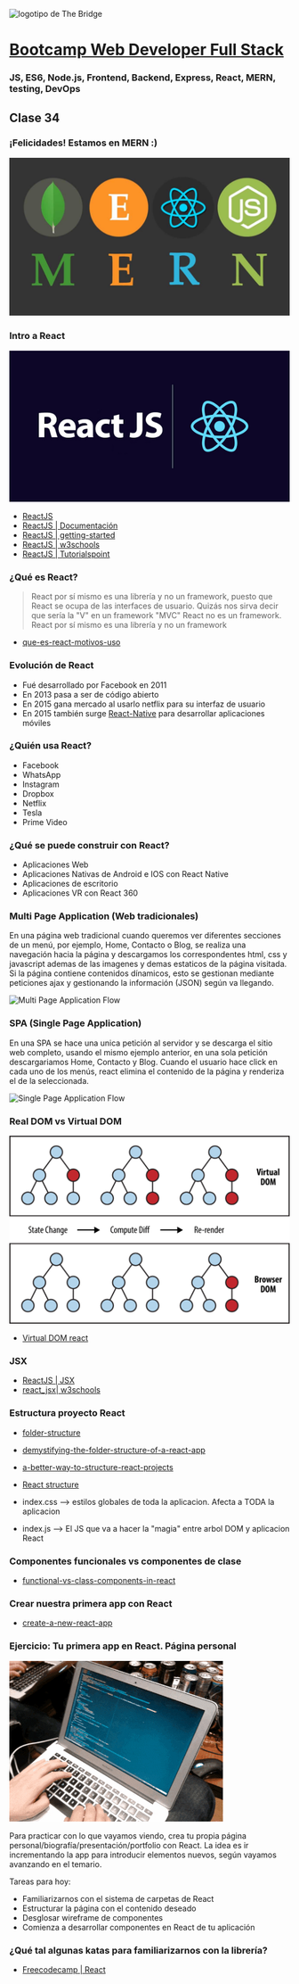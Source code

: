 ![logotipo de The Bridge](https://user-images.githubusercontent.com/27650532/77754601-e8365180-702b-11ea-8bed-5bc14a43f869.png  "logotipo de The Bridge")


# [Bootcamp Web Developer Full Stack](https://www.thebridge.tech/bootcamps/bootcamp-fullstack-developer/)
### JS, ES6, Node.js, Frontend, Backend, Express, React, MERN, testing, DevOps

## Clase 34

### ¡Felicidades! Estamos en MERN :) 

![img](../../assets/react/clase34/mern.png)

### Intro a React

![img](../../assets/react/clase34/react.png)

- [ReactJS](https://es.reactjs.org/)
- [ReactJS | Documentación](https://es.reactjs.org/docs/getting-started.html)
- [ReactJS | getting-started](https://create-react-app.dev/docs/getting-started/)
- [ReactJS | w3schools](https://www.w3schools.com/react/)
- [ReactJS | Tutorialspoint](https://www.tutorialspoint.com/reactjs/index.htm)

### ¿Qué es React?

> React por sí mismo es una librería y no un framework, puesto que React se ocupa de las interfaces de usuario. Quizás nos sirva decir que sería la "V" en un framework "MVC"
React no es un framework.  React por sí mismo es una librería y no un framework 
- [que-es-react-motivos-uso](https://desarrolloweb.com/articulos/que-es-react-motivos-uso.html)


### Evolución de React
- Fué desarrollado por Facebook en 2011
- En 2013 pasa a ser de código abierto
- En 2015 gana mercado al usarlo netflix para su interfaz de usuario
- En 2015 también surge [React-Native](https://reactnative.dev/) para desarrollar aplicaciones móviles 

### ¿Quién usa React?
- Facebook
- WhatsApp
- Instagram
- Dropbox
- Netflix
- Tesla
- Prime Video

### ¿Qué se puede construir con React?
- Aplicaciones Web
- Aplicaciones Nativas de Android e IOS con React Native 
- Aplicaciones de escritorio
- Aplicaciones VR con React 360

### Multi Page Application (Web tradicionales)

En una página web tradicional cuando queremos ver diferentes secciones de un menú, por ejemplo, Home, Contacto o Blog, se realiza una navegación hacia la página y descargamos los correspondentes html, css y javascript ademas de las imagenes y demas estaticos de la página visitada. Si la página contiene contenidos dínamicos, esto se gestionan mediante peticiones ajax y gestionando la información (JSON) según va llegando.

![Multi Page Application Flow](https://www.solveit.pl/solveit/wp-content/uploads/2019/05/16052019-mpa.jpg)

### SPA (Single Page Application)

En una SPA se hace una unica petición al servidor y se descarga el sitio web completo, usando el mismo ejemplo anterior, en una sola petición descargariamos Home, Contacto y Blog. Cuando el usuario hace click en cada uno de los menús, react elimina el contenido de la página y renderiza el de la seleccionada.


![Single Page Application Flow](https://www.solveit.pl/solveit/wp-content/uploads/2019/05/16052019-spa.jpg)



### Real DOM vs Virtual DOM 

![img](../../assets/react/clase34/virtualdom.png) 

- [Virtual DOM react](https://medium.com/@ger86/y-eso-del-virtual-dom-de-react-qu%C3%A9-es-3feed6366925)


### JSX
- [ReactJS | JSX](https://es.reactjs.org/docs/introducing-jsx.html)
- [react_jsx| w3schools](https://www.w3schools.com/react/react_jsx.asp)

### Estructura proyecto React
- [folder-structure](https://create-react-app.dev/docs/folder-structure)
- [demystifying-the-folder-structure-of-a-react-app](https://medium.com/swlh/demystifying-the-folder-structure-of-a-react-app-c60b29d90836)
- [a-better-way-to-structure-react-projects](https://www.freecodecamp.org/news/a-better-way-to-structure-react-projects/)
- [React structure](https://es.reactjs.org/docs/faq-structure.html)

- index.css --> estilos globales de toda la aplicacion. Afecta a TODA la aplicacion
- index.js --> El JS que va a hacer la "magia" entre arbol DOM y aplicacion React


### Componentes funcionales vs componentes de clase

- [functional-vs-class-components-in-react](https://medium.com/@Zwenza/functional-vs-class-components-in-react-231e3fbd7108)


### Crear nuestra primera app con React

- [create-a-new-react-app](https://es.reactjs.org/docs/create-a-new-react-app.html)


### Ejercicio: Tu primera app en React. Página personal

![img](../../assets/react/clase34/codingmeme.gif)

Para practicar con lo que vayamos viendo, crea tu propia página personal/biografía/presentación/portfolio con React. La idea es ir incrementando la app para introducir elementos nuevos, según vayamos avanzando en el temario.

Tareas para hoy:
- Familiarizarnos con el sistema de carpetas de React
- Estructurar la página con el contenido deseado
- Desglosar wireframe de componentes
- Comienza a desarrollar componentes en React de tu aplicación

### ¿Qué tal algunas katas para familiarizarnos con la librería?
- [Freecodecamp | React](https://www.freecodecamp.org/learn/front-end-libraries/react/)








